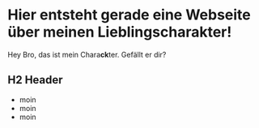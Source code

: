 # Hier entsteht gerade eine Webseite über meinen Lieblingscharakter!

Hey Bro, das ist mein Chara**ck**ter. Gefällt er dir?

## H2 Header
* moin
* moin
* moin
